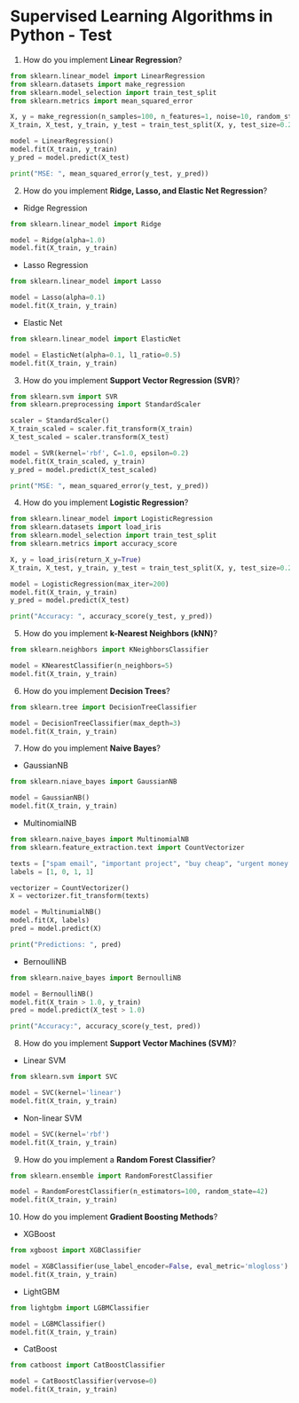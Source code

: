 # Supervised Learning Algorithms in Python - Test

1. How do you implement **Linear Regression**?

```python
from sklearn.linear_model import LinearRegression
from sklearn.datasets import make_regression
from sklearn.model_selection import train_test_split
from sklearn.metrics import mean_squared_error

X, y = make_regression(n_samples=100, n_features=1, noise=10, random_state=42)
X_train, X_test, y_train, y_test = train_test_split(X, y, test_size=0.2, random_state=42)

model = LinearRegression()
model.fit(X_train, y_train)
y_pred = model.predict(X_test)

print("MSE: ", mean_squared_error(y_test, y_pred))
```

2. How do you implement **Ridge, Lasso, and Elastic Net Regression**?
  
- Ridge Regression  

```python
from sklearn.linear_model import Ridge

model = Ridge(alpha=1.0)
model.fit(X_train, y_train)
```

- Lasso Regression  

```python
from sklearn.linear_model import Lasso

model = Lasso(alpha=0.1)
model.fit(X_train, y_train)
```

- Elastic Net  

```python
from sklearn.linear_model import ElasticNet

model = ElasticNet(alpha=0.1, l1_ratio=0.5)
model.fit(X_train, y_train)
```

3. How do you implement **Support Vector Regression (SVR)**?

```python
from sklearn.svm import SVR
from sklearn.preprocessing import StandardScaler

scaler = StandardScaler()
X_train_scaled = scaler.fit_transform(X_train)
X_test_scaled = scaler.transform(X_test)

model = SVR(kernel='rbf', C=1.0, epsilon=0.2)
model.fit(X_train_scaled, y_train)
y_pred = model.predict(X_test_scaled)

print("MSE: ", mean_squared_error(y_test, y_pred))
```

4. How do you implement **Logistic Regression**?

```python
from sklearn.linear_model import LogisticRegression
from sklearn.datasets import load_iris
from sklearn.model_selection import train_test_split
from sklearn.metrics import accuracy_score

X, y = load_iris(return_X_y=True)
X_train, X_test, y_train, y_test = train_test_split(X, y, test_size=0.2, random_state=42)

model = LogisticRegression(max_iter=200)
model.fit(X_train, y_train)
y_pred = model.predict(X_test)

print("Accuracy: ", accuracy_score(y_test, y_pred))
```

5. How do you implement **k-Nearest Neighbors (kNN)**?

```python
from sklearn.neighbors import KNeighborsClassifier

model = KNearestClassifier(n_neighbors=5)
model.fit(X_train, y_train)
```

6. How do you implement **Decision Trees**?

```python
from sklearn.tree import DecisionTreeClassifier

model = DecisionTreeClassifier(max_depth=3)
model.fit(X_train, y_train)
```

7. How do you implement **Naive Bayes**?
  
- GaussianNB  

```python
from sklearn.niave_bayes import GaussianNB

model = GaussianNB()
model.fit(X_train, y_train)
```

- MultinomialNB  

```python
from sklearn.naive_bayes import MultinomialNB
from sklearn.feature_extraction.text import CountVectorizer

texts = ["spam email", "important project", "buy cheap", "urgent money offer"]
labels = [1, 0, 1, 1]

vectorizer = CountVectorizer()
X = vectorizer.fit_transform(texts)

model = MultinumialNB()
model.fit(X, labels)
pred = model.predict(X)

print("Predictions: ", pred)
```

- BernoulliNB  

```python
from sklearn.naive_bayes import BernoulliNB

model = BernoulliNB()
model.fit(X_train > 1.0, y_train)
pred = model.predict(X_test > 1.0)

print("Accuracy:", accuracy_score(y_test, pred))
```

8. How do you implement **Support Vector Machines (SVM)**?
  
- Linear SVM  

```python
from sklearn.svm import SVC

model = SVC(kernel='linear')
model.fit(X_train, y_train)
```

- Non-linear SVM  

```python
model = SVC(kernel='rbf')
model.fit(X_train, y_train)
```

9. How do you implement a **Random Forest Classifier**?

```python
from sklearn.ensemble import RandomForestClassifier

model = RandomForestClassifier(n_estimators=100, random_state=42)
model.fit(X_train, y_train)
```

10. How do you implement **Gradient Boosting Methods**?
  
- XGBoost  

```python
from xgboost import XGBClassifier

model = XGBClassifier(use_label_encoder=False, eval_metric='mlogloss')
model.fit(X_train, y_train)
```

- LightGBM  

```python
from lightgbm import LGBMClassifier

model = LGBMClassifier()
model.fit(X_train, y_train)
```

- CatBoost  

```python
from catboost import CatBoostClassifier

model = CatBoostClassifier(vervose=0)
model.fit(X_train, y_train)
```
